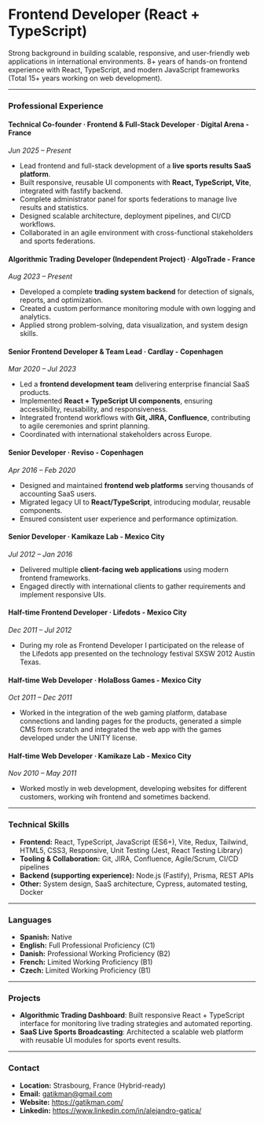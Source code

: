 # Frontend Developer (React + TypeScript)

Strong background in building scalable, responsive, and user-friendly web applications in international environments. 8+ years of hands-on frontend experience with React, TypeScript, and modern JavaScript frameworks (Total 15+ years working on web development).

---

### Professional Experience

#### **Technical Co-founder · Frontend & Full-Stack Developer** · Digital Arena - France  
_Jun 2025 – Present_  
- Lead frontend and full-stack development of a **live sports results SaaS platform**.  
- Built responsive, reusable UI components with **React, TypeScript, Vite**, integrated with fastify backend.  
- Complete administrator panel for sports federations to manage live results and statistics.
- Designed scalable architecture, deployment pipelines, and CI/CD workflows.  
- Collaborated in an agile environment with cross-functional stakeholders and sports federations.  

#### **Algorithmic Trading Developer (Independent Project)** · AlgoTrade - France  
_Aug 2023 – Present_  
- Developed a complete **trading system backend** for detection of signals, reports, and optimization.  
- Created a custom performance monitoring module with own logging and analytics.  
- Applied strong problem-solving, data visualization, and system design skills.  

#### **Senior Frontend Developer & Team Lead** · Cardlay - Copenhagen  
_Mar 2020 – Jul 2023_  
- Led a **frontend development team** delivering enterprise financial SaaS products.  
- Implemented **React + TypeScript UI components**, ensuring accessibility, reusability, and responsiveness.  
- Integrated frontend workflows with **Git, JIRA, Confluence**, contributing to agile ceremonies and sprint planning.  
- Coordinated with international stakeholders across Europe.  

#### **Senior Developer** · Reviso - Copenhagen  
_Apr 2016 – Feb 2020_  
- Designed and maintained **frontend web platforms** serving thousands of accounting SaaS users.  
- Migrated legacy UI to **React/TypeScript**, introducing modular, reusable components.  
- Ensured consistent user experience and performance optimization.  

#### **Senior Developer** · Kamikaze Lab - Mexico City  
_Jul 2012 – Jan 2016_  
- Delivered multiple **client-facing web applications** using modern frontend frameworks.  
- Engaged directly with international clients to gather requirements and implement responsive UIs.  

#### **Half-time Frontend Developer** · Lifedots - Mexico City  
_Dec 2011 – Jul 2012_  
- During my role as Frontend Developer I participated on the release of the Lifedots app presented on the technology festival SXSW 2012 Austin Texas.

#### **Half-time Web Developer** · HolaBoss Games - Mexico City  
_Oct 2011 – Dec 2011_  
- Worked in the integration of the web gaming platform, database connections and landing pages for the products, generated a simple CMS from scratch and integrated the web app with the games developed under the UNITY license.

#### **Half-time Web Developer** · Kamikaze Lab - Mexico City  
_Nov 2010 – May 2011_  
- Worked mostly in web development, developing websites for different customers, working wih frontend and sometimes backend.

---

### Technical Skills
- **Frontend:** React, TypeScript, JavaScript (ES6+), Vite, Redux, Tailwind, HTML5, CSS3, Responsive, Unit Testing (Jest, React Testing Library)
- **Tooling & Collaboration:** Git, JIRA, Confluence, Agile/Scrum, CI/CD pipelines  
- **Backend (supporting experience):** Node.js (Fastify), Prisma, REST APIs  
- **Other:** System design, SaaS architecture, Cypress, automated testing, Docker  

---

### Languages
- **Spanish:** Native  
- **English:** Full Professional Proficiency (C1)  
- **Danish:** Professional Working Proficiency (B2)  
- **French:** Limited Working Proficiency (B1)  
- **Czech:** Limited Working Proficiency (B1)  

---

### Projects
- **Algorithmic Trading Dashboard**: Built responsive React + TypeScript interface for monitoring live trading strategies and automated reporting.  
- **SaaS Live Sports Broadcasting**: Architected a scalable web platform with reusable UI modules for sports event results.  

---

### Contact
- **Location:** Strasbourg, France (Hybrid-ready)  
- **Email:** gatikman@gmail.com
- **Website:** https://gatikman.com/
- **Linkedin:** https://www.linkedin.com/in/alejandro-gatica/